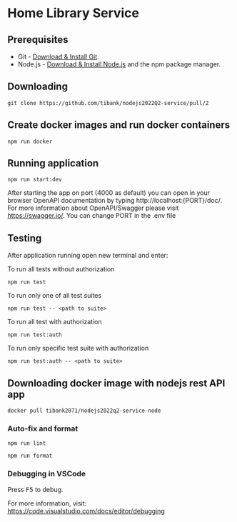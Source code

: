 # Home Library Service

## Prerequisites

- Git - [Download & Install Git](https://git-scm.com/downloads).
- Node.js - [Download & Install Node.js](https://nodejs.org/en/download/) and the npm package manager.

## Downloading

```
git clone https://github.com/tibank/nodejs2022Q2-service/pull/2
```

## Create docker images and run docker containers

```
npm run docker
```

## Running application

```
npm run start:dev
```

After starting the app on port (4000 as default) you can open
in your browser OpenAPI documentation by typing http://localhost:{PORT}/doc/.
For more information about OpenAPI/Swagger please visit https://swagger.io/.
You can change PORT in the .env file

## Testing

After application running open new terminal and enter:

To run all tests without authorization

```
npm run test
```

To run only one of all test suites

```
npm run test -- <path to suite>
```

To run all test with authorization

```
npm run test:auth
```

To run only specific test suite with authorization

```
npm run test:auth -- <path to suite>
```

## Downloading docker image with nodejs rest API app

```
docker pull tibank2071/nodejs2022q2-service-node
```

### Auto-fix and format

```
npm run lint
```

```
npm run format
```

### Debugging in VSCode

Press <kbd>F5</kbd> to debug.

For more information, visit: https://code.visualstudio.com/docs/editor/debugging
